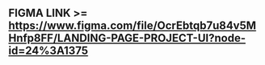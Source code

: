 ## FIGMA LINK >= https://www.figma.com/file/OcrEbtqb7u84v5MHnfp8FF/LANDING-PAGE-PROJECT-UI?node-id=24%3A1375
